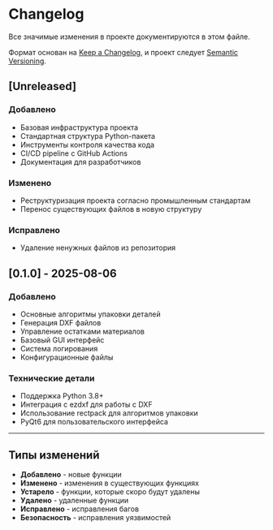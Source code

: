 # Changelog

Все значимые изменения в проекте документируются в этом файле.

Формат основан на [Keep a Changelog](https://keepachangelog.com/ru/1.0.0/),
и проект следует [Semantic Versioning](https://semver.org/lang/ru/).

## [Unreleased]

### Добавлено
- Базовая инфраструктура проекта
- Стандартная структура Python-пакета
- Инструменты контроля качества кода
- CI/CD pipeline с GitHub Actions
- Документация для разработчиков

### Изменено
- Реструктуризация проекта согласно промышленным стандартам
- Перенос существующих файлов в новую структуру

### Исправлено
- Удаление ненужных файлов из репозитория

## [0.1.0] - 2025-08-06

### Добавлено
- Основные алгоритмы упаковки деталей
- Генерация DXF файлов
- Управление остатками материалов
- Базовый GUI интерфейс
- Система логирования
- Конфигурационные файлы

### Технические детали
- Поддержка Python 3.8+
- Интеграция с ezdxf для работы с DXF
- Использование rectpack для алгоритмов упаковки
- PyQt6 для пользовательского интерфейса

---

## Типы изменений

- **Добавлено** - новые функции
- **Изменено** - изменения в существующих функциях
- **Устарело** - функции, которые скоро будут удалены
- **Удалено** - удаленные функции
- **Исправлено** - исправления багов
- **Безопасность** - исправления уязвимостей 